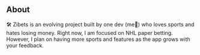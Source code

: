 ## About

🛠️ Zibets is an evolving project built by one dev (me👋) who loves sports and hates losing money. Right now, I am focused on NHL paper betting. However, I plan on having more sports and features as the app grows with your feedback.
